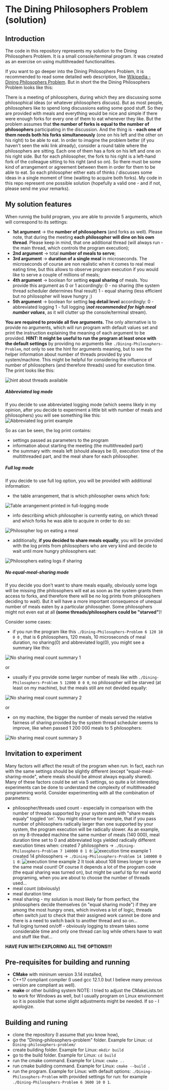 # The Dining Philosophers Problem (solution)

## Introduction
The code in this repository represents my solution to the Dining Philosophers Problem. It is a small console/terminal program.
It was created as an exercise on using multithreaded functionalities.

If you want to go deeper into the Dining Philosophers Problem, it is recommended to read some detailed web description, like  [Wikipedia - Dining Philosophers Problem](https://en.wikipedia.org/wiki/Dining_philosophers_problem).
But in short the the Dining Philosophers Problem looks like this:

There is a meeting of philosophers, during which they are discussing some philosophical ideas (or whatever philosophers discuss).
But as most people, philosophers like to spend long discussions eating some good stuff.
So they are provided with meals and everything would be nice and simple if there were enough forks for every one of them to eat whenever they like.
But the problem assumes that **the number of forks is equal to the number of philosophers** participating in the discussion. And the thing is - **each one of them needs both his forks simultaneously** (one on his left and the other on his right)  to be able to eat.
In order to imagine the problem better (if you haven't seen the wiki link already), consider a round table where the philosophers are sitting. Each one of them has a fork on his left and one on his right side. But for each philosopher, the fork to his right is a left-hand fork of the colleague sitting to his right (and so on).
So there must be some kind of arrangement or agreement between them in order for them to be able to eat. So each philosopher either eats of thinks / discusses some ideas in a single moment of time (waiting to acquire both forks).
My code in this repo represent one possible solution (hopefully a valid one - and if not, please send me your remarks).

## My solution features
When runnig the build program, you are able to provide 5 arguments, which will correspond to its settings:
- **1st argument** -> the **number of philosophers** (and forks as well). Please note, that during the meeting **each philosopher will dine on his own thread**. Please keep in mind, that one additional thread (will always run - the main thread, which controls the program execution);
- **2nd argument** -> total **number of meals to serve**;
- **3rd argument** ->  **duration of a single meal** in microseconds. The microseconds of course are non realistic when it comes to real meal eating time, but this allows to observe program execution if you would like to serve a couple of millions of meals;
- **4th argument** -> boolean for setting **equal sharing** of meals. You provide this argument as 0 or 1 accordingly:
    0 - no sharing (the system thread scheduler determines final result)
	1 - equal sharing (less efficient but no philosopher will leave hungry ;)
- **5th argument** -> boolean for setting **log detail level** accordingly:
 0 - abbreviated logging
 1 - full logging (***not recommended for high meal number values***, as it will clutter up the console/terminal stream).

**You are required to provide all five arguments.**
The only alternative is to provide no arguments, which will run program with default values set and print the instruction explaining the meaning of each argument to be provided.
**HINT: It might be useful to run the program at least once with the default settings** by providing no arguments like `./Dining-Philosophers-Problem`, not only to see the hint for arguments meaning, but to see the helper information about number of threads provided by you system/machine. This might be helpful for considering the influence of number of philosophers (and therefore threads) used for execution time. The print looks like this:

![hint about threads available](screenshots/thread-number-hint.png)
##### Abbreviated log mode
If you decide to use abbreviated logging mode (which seems likely in my opinion, after you decide to experiment a little bit with number of meals and philosophers) you will see something like this:
![Abbreviated log print example](screenshots/abbrev-log.png)

So as can be seen, the log print contains:
+ settings passed as parameters to the program
+ information about starting the meeting (the multithreaded part)
+ the summary with: meals left (should always be 0), execution time of the multithreaded part, and the meal share for each philosopher.
##### Full log mode
If you decide to use full log option, you will be provided with additional information:
+ the table arrangement, that is which philosopher owns which fork:

![Table arrangement printed in full-logging mode](screenshots/table-arrangement.png)

+ info describing which philosopher is currently eating, on which thread and which forks he was able to acquire in order to do so:

![Philosopher log on eating a meal](screenshots/full-log-not-shared.png)

+ additionally, **if you decided to share meals equally**, you will be provided with the log prints from philosophers who are very kind and decide to wait until more hungry philosophers eat:

![Philosophers eating logs if sharing](screenshots/full-log-sharing.png)
##### No equal-meal-sharing mode
If you decide you don't want to share meals equally, obviously some logs will be missing (the philosophers will eat as soon as the system grants them access to forks, and therefore there will be no log prints from philosophers deciding to wait).
But it will have a more important consequence of unequal number of meals eaten by a particular philosopher. Some philosophers might not even eat at all **(some threads/philosophers could be "starved"**)!

Consider some cases:
- if you run the program like this `./Dining-Philosophers-Problem 6 120 10 0 0` , that is 6 philosophers, 120 meals, 10 microseconds of meal duration, no sharing(0) and abbreviated log(0), you might see a summary like this:

![No sharing meal count summary 1](screenshots/summary-no-sharing.png)

or
- usually if you provide some larger number of meals like with `./Dining-Philosophers-Problem 5 12000 0 0 0`, no philosopher will be starved (at least on my machine), but the meals still are not devided equally:

![No sharing meal count summary 2](screenshots/summary-no-sharing-2.png)

or
- on my machine, the bigger the number of meals served the relative fairness of sharing provided by the system thread scheduler seems to improve, like when passed 1 200 000 meals to 5 philosophers:

![No sharing meal count summary 3](screenshots/summary-no-sharing-3.png)

## Invitation to experiment
Many factors will affect the result of the program when run. In fact, each run with the same settings should be slightly different (except "equal-meal-sharing-mode", where meals should be almost always equally shared).
Many of these factors could be set via 5 settings, so quite a lot interesting experiments can be done to understand the complexity of multithreaded programming world.
Consider experimenting with all the combination of parameters:
- philosopher/threads used count - especially in comparison with the number of threads supported by your system and with "share meals equaly" toggled 'on'. You might observe for example, that if you pass number of philosophers radically larger than one supported by your system, the program execution will be radically slower.
As an example, on my 8-threaded machine the same number of meals (140 000), meal duration time set to 0 and abbreviated logs yielded radically different execution times when:
created 7 philosophers -> `./Dining-Philosophers-Problem 7 140000 0 1 0`:
![execution time example 1](screenshots/execution-time-1.png)
created 14 philosophers -> `./Dining-Philosophers-Problem 14 140000 0 1 0`:
![execution time example 2](screenshots/execution-time-2.png)
It took about 108 times longer to serve the same meal count! Of course it depends a lot of the program code (the equal sharing was turned on), but might be useful tip for real world programing, when you are about to choose the number of threads used...
- meal count (obviously)
- meal duration time
- meal sharing - my solution is most likely far from perfect, the philosophers decide themselves (in "equal sharing mode") if they are among the most hungry ones, which involves a lot of logic, threads often switch just to check that their assigned work cannot be done and there is a need to switch back to another thread and so on...
- full loging turned on/off - obviously logging to stream takes some considerable time and only one thread can log while others have to wait and stuff like that...

**HAVE FUN WITH EXPLORING ALL THE OPTIONS!!!**
## Pre-requisites for building and running
- **CMake** with mininum version 3.14 installed,
- C++17 compliant compiler (I used gcc 12.1.0 but I believe many previous version are compliant as well).
- **make** or other building system
NOTE: I tried to adjust the CMakeLists.txt to work for Windows as well, but I usually program on Linux environment so it is possible that some slight adjustments might be needed.
If so - I apologize.
## Building and runing
- clone the repository (I assume that you know how),
- go the "Dining-philosophers-problem" folder. Example for Linux:
`cd Dining-philosophers-problem/`
- create building folder. Example for Linux:
  `mkdir build`
- go to the build folder. Example for Linux:
  `cd build`
- run the cmake command. Example for Linux:
`cmake ..`
- run cmake building command. Example for Linux:
  `cmake --build .`
- run the program. Example for Linux:
  with default options: `./Dining-Philosophers-Problem`
  with provided settings for run: for example `./Dining-Philosophers-Problem 6 3600 10 0 1`.
